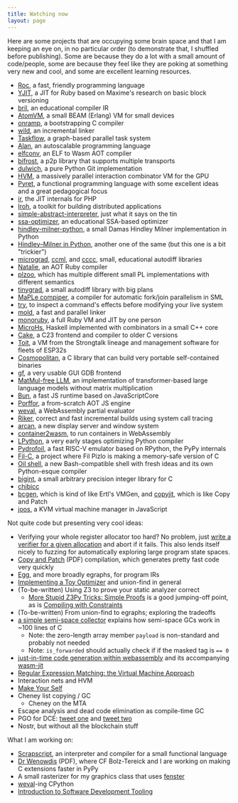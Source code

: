 ```yaml
---
title: Watching now
layout: page
---
```


Here are some projects that are occupying some brain space and that I am keeping an eye on, in no particular order (to demonstrate that, I shuffled before publishing). Some are because they do a lot with a small amount of code/people, some are because they feel like they are poking at something very new and cool, and some are excellent learning resources.

* [Roc](https://github.com/roc-lang/roc), a fast, friendly programming language
* [YJIT](https://github.com/Shopify/ruby), a JIT for Ruby based on Maxime's research on basic block versioning
* [bril](https://github.com/sampsyo/bril), an educational compiler IR
* [AtomVM](https://github.com/atomvm/AtomVM), a small BEAM (Erlang) VM for small devices
* [onramp](https://github.com/ludocode/onramp), a bootstrapping C compiler
* [wild](https://github.com/davidlattimore/wild), an incremental linker
* [Taskflow](https://github.com/taskflow/taskflow), a graph-based parallel task system
* [Alan](https://github.com/alantech/alan), an autoscalable programming language
* [elfconv](https://github.com/yomaytk/elfconv), an ELF to Wasm AOT compiler
* [bifrost](https://github.com/aperturerobotics/bifrost), a p2p library that supports multiple transports
* [dulwich](https://github.com/jelmer/dulwich), a pure Python Git implementation
* [HVM](https://github.com/HigherOrderCO/HVM), a massively parallel interaction combinator VM for the GPU
* [Pyret](https://github.com/brownplt/pyret-lang), a functional programming language with some excellent ideas and a great pedagogical focus
* [ir](https://github.com/dstogov/ir), the JIT internals for PHP
* [Iroh](https://github.com/n0-computer/iroh), a toolkit for building distributed applications
* [simple-abstract-interpreter](https://github.com/sree314/simple-abstract-interpreter), just what it says on the tin
* [ssa-optimizer](https://github.com/chrim05/ssa-optimizer), an educational SSA-based optimizer
* [hindley-milner-python](git@github.com:rob-smallshire/hindley-milner-python.git), a small Damas Hindley Milner implementation in Python
* [Hindley–Milner in Python](https://github.com/milesbarr/hindley-milner-in-python), another one of the same (but this one is a bit "trickier")
* [micrograd](https://github.com/karpathy/micrograd/), [ccml](https://github.com/t4minka/ccml), and [cccc](https://github.com/skeeto/cccc), small, educational autodiff libraries
* [Natalie](https://github.com/natalie-lang/natalie), an AOT Ruby compiler
* [plzoo](https://github.com/andrejbauer/plzoo), which has multiple different small PL implementations with different semantics
* [tinygrad](https://github.com/tinygrad/tinygrad), a small autodiff library with big plans
* [MaPLe compiper](https://github.com/MPLLang/mpl), a compiler for automatic fork/join parallelism in SML
* [try](https://github.com/binpash/try), to inspect a command's effects before modifying your live system
* [mold](https://github.com/rui314/mold/), a fast and parallel linker
* [monoruby](https://github.com/sisshiki1969/monoruby), a full Ruby VM and JIT by one person
* [MicroHs](https://github.com/augustss/MicroHs), Haskell implemented with combinators in a small C++ core
* [Cake](https://github.com/thradams/cake), a C23 frontend and compiler to older C versions
* [Toit](https://github.com/toitlang/toit), a VM from the Strongtalk lineage and management software for fleets of ESP32s
* [Cosmopolitan](https://github.com/jart/cosmopolitan), a C library that can build very portable self-contained binaries
* [gf](https://github.com/nakst/gf), a very usable GUI GDB frontend
* [MatMul-free LLM](https://github.com/ridgerchu/matmulfreellm), an implementation of transformer-based large language models without matrix multiplication
* [Bun](https://github.com/oven-sh/bun/), a fast JS runtime based on JavaScriptCore
* [Porffor](https://github.com/CanadaHonk/porffor), a from-scratch AOT JS engine
* [weval](https://github.com/cfallin/weval), a WebAssembly partial evaluator
* [Riker](https://github.com/curtsinger-lab/riker), correct and fast incremental builds using system call tracing
* [arcan](https://github.com/letoram/arcan), a new display server and window system
* [container2wasm](https://github.com/ktock/container2wasm), to run containers in WebAssembly
* [LPython](https://github.com/lcompilers/lpython), a very early stages optimizing Python compiler
* [Pydrofoil](https://github.com/pydrofoil/pydrofoil), a fast RISC-V emulator based on RPython, the PyPy internals
* [Fil-C](https://github.com/pizlonator/llvm-project-deluge), a project where Fil Pizlo is making a memory-safe version of C
* [Oil shell](https://github.com/oilshell/oil), a new Bash-compatible shell with fresh ideas and its own Python-esque compiler
* [bigint](https://github.com/983/bigint), a small arbitrary precision integer library for C
* [chibicc](https://github.com/rui314/chibicc)
* [bcgen](https://github.com/Kimplul/bcgen), which is kind of like Ertl's VMGen, and [copyjit](https://github.com/Kimplul/copyjit), which is like Copy and Patch
* [joos](https://github.com/just-js/joos), a KVM virtual machine manager in JavaScript

Not quite code but presenting very cool ideas:

* Verifying your whole register allocator too hard? No problem, just [write a verifier for a given allocation](https://cfallin.org/blog/2021/03/15/cranelift-isel-3/) and abort if it fails. This also lends itself nicely to fuzzing for automatically exploring large program state spaces.
* [Copy and Patch](https://fredrikbk.com/publications/copy-and-patch.pdf) (PDF) compilation, which generates pretty fast code very quickly
* [Egg](https://egraphs-good.github.io/), and more broadly egraphs, for program IRs
* [Implementing a Toy Optimizer](https://www.pypy.org/posts/2022/07/toy-optimizer.html) and union-find in general
* (To-be-written) Using Z3 to prove your static analyzer correct
  * [More Stupid Z3Py Tricks: Simple Proofs](http://www.philipzucker.com/more-stupid-z3py-tricks-simple-proofs/) is a good jumping-off point, as is [Compiling with Constraints](https://www.philipzucker.com/compile_constraints/)
* (To-be-written) From union-find to egraphs; exploring the tradeoffs
* [a simple semi-space collector](https://wingolog.org/archives/2022/12/10/a-simple-semi-space-collector) explains how semi-space GCs work in ~100 lines of C
  * Note: the zero-length array member `payload` is non-standard and probably not needed
  * Note: `is_forwarded` should actually check if if the masked tag is `== 0`
* [just-in-time code generation within webassembly](https://wingolog.org/archives/2022/08/18/just-in-time-code-generation-within-webassembly) and its accompanying [wasm-jit](https://github.com/wingo/wasm-jit)
* [Regular Expression Matching: the Virtual Machine Approach](https://swtch.com/~rsc/regexp/regexp2.html)
* Interaction nets and HVM
* [Make Your Self](https://marianoguerra.org/posts/make-your-self/)
* Cheney list copying / GC
    * Cheney on the MTA
* Escape analysis and dead code elimination as compile-time GC
* PGO for DCE: [tweet one](https://x.com/rui314/status/1788079197141049825) and [tweet two](https://x.com/rui314/status/1788099027889979782)
* Nostr, but without all the blockchain stuff

What I am working on:

* [Scrapscript](https://github.com/tekknolagi/scrapscript), an interpreter and compiler for a small functional language
* [Dr Wenowdis](https://bernsteinbear.com/assets/img/dr-wenowdis.pdf) (PDF), where CF Bolz-Tereick and I are working on making C extensions faster in PyPy
* A small rasterizer for my graphics class that uses [fenster](https://github.com/zserge/fenster)
* [weval](https://github.com/cfallin/weval)-ing CPython
* [Introduction to Software Development Tooling](https://bernsteinbear.com/isdt/)
